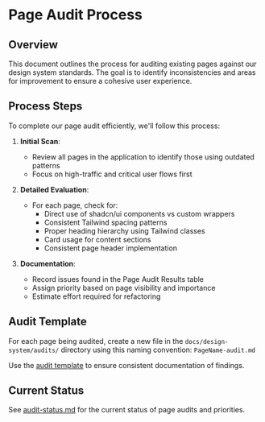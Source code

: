 # Page Audit Process

## Overview

This document outlines the process for auditing existing pages against our design system standards. The goal is to identify inconsistencies and areas for improvement to ensure a cohesive user experience.

## Process Steps

To complete our page audit efficiently, we'll follow this process:

1. **Initial Scan**:

   - Review all pages in the application to identify those using outdated patterns
   - Focus on high-traffic and critical user flows first

2. **Detailed Evaluation**:

   - For each page, check for:
     - Direct use of shadcn/ui components vs custom wrappers
     - Consistent Tailwind spacing patterns
     - Proper heading hierarchy using Tailwind classes
     - Card usage for content sections
     - Consistent page header implementation

3. **Documentation**:
   - Record issues found in the Page Audit Results table
   - Assign priority based on page visibility and importance
   - Estimate effort required for refactoring

## Audit Template

For each page being audited, create a new file in the `docs/design-system/audits/` directory using this naming convention:
`PageName-audit.md`

Use the [audit template](./audit-template.md) to ensure consistent documentation of findings.

## Current Status

See [audit-status.md](./audit-status.md) for the current status of page audits and priorities.
